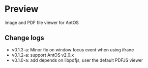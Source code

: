 # Preview

Image and PDF file viewer for AntOS

## Change logs
* v0.1.3-a: Minor fix on window focus event when using ifrane
* v0.1.2-a: support AntOS v2.0.x
* v0.1.0-a: add depends on libpdfjs, user the default PDFJS viewer